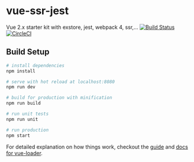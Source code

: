# vue-ssr-jest
Vue 2.x starter kit with exstore, jest, webpack 4, ssr,...
[![Build Status](https://travis-ci.org/nnquangit/vue-ssr-jest.svg?branch=master)](https://travis-ci.org/nnquangit/vue-ssr-jest)
[![CircleCI](https://circleci.com/gh/nnquangit/vue-ssr-jest/tree/master.svg?style=svg)](https://circleci.com/gh/nnquangit/vue-ssr-jest/tree/master)

## Build Setup

``` bash
# install dependencies
npm install

# serve with hot reload at localhost:8080
npm run dev

# build for production with minification
npm run build

# run unit tests
npm run unit

# run production
npm start
```

For detailed explanation on how things work, checkout the [guide](http://vuejs-templates.github.io/webpack/) and [docs for vue-loader](http://vuejs.github.io/vue-loader).

